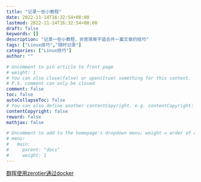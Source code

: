 ```yaml
---
title: "记录一些小教程"
date: 2022-11-14T16:32:54+08:00
lastmod: 2022-11-14T16:32:54+08:00
draft: false
keywords: []
description: "记录一些小教程，非常简单不适合开一篇文章的技巧"
tags: ["Linux技巧","随时记录"]
categories: ["Linux技巧"]
author: ""

# Uncomment to pin article to front page
# weight: 1
# You can also close(false) or open(true) something for this content.
# P.S. comment can only be closed
comment: false
toc: false
autoCollapseToc: false
# You can also define another contentCopyright. e.g. contentCopyright: "This is another copyright."
contentCopyright: false
reward: false
mathjax: false

# Uncomment to add to the homepage's dropdown menu; weight = order of article
# menu:
#   main:
#     parent: "docs"
#     weight: 1
---
```

[群晖使用zerotier通过docker](https://docs.zerotier.com/devices/synology/)
<!--more-->
